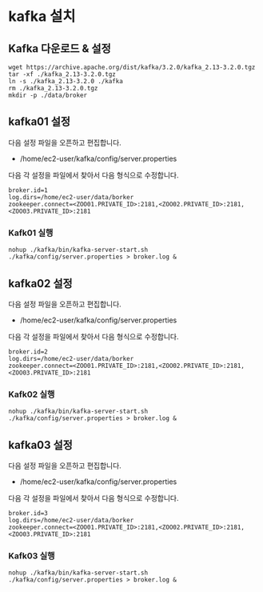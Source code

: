 # kafka 설치

## Kafka 다운로드 & 설정

```
wget https://archive.apache.org/dist/kafka/3.2.0/kafka_2.13-3.2.0.tgz
tar -xf ./kafka_2.13-3.2.0.tgz
ln -s ./kafka_2.13-3.2.0 ./kafka
rm ./kafka_2.13-3.2.0.tgz
mkdir -p ./data/broker
```

## kafka01 설정
다음 설정 파일을 오픈하고 편집합니다. 
- /home/ec2-user/kafka/config/server.properties 

다음 각 설정을 파일에서 찾아서 다음 형식으로 수정합니다. 
```
broker.id=1
log.dirs=/home/ec2-user/data/borker
zookeeper.connect=<ZOO01.PRIVATE_ID>:2181,<ZOO02.PRIVATE_ID>:2181,<ZOO03.PRIVATE_ID>:2181
```

### Kafk01 실행

```
nohup ./kafka/bin/kafka-server-start.sh ./kafka/config/server.properties > broker.log &
```

## kafka02 설정
다음 설정 파일을 오픈하고 편집합니다. 
- /home/ec2-user/kafka/config/server.properties 

다음 각 설정을 파일에서 찾아서 다음 형식으로 수정합니다. 

```
broker.id=2
log.dirs=/home/ec2-user/data/borker
zookeeper.connect=<ZOO01.PRIVATE_ID>:2181,<ZOO02.PRIVATE_ID>:2181,<ZOO03.PRIVATE_ID>:2181
```

### Kafk02 실행

```
nohup ./kafka/bin/kafka-server-start.sh ./kafka/config/server.properties > broker.log &
```

## kafka03 설정
다음 설정 파일을 오픈하고 편집합니다. 
- /home/ec2-user/kafka/config/server.properties 

다음 각 설정을 파일에서 찾아서 다음 형식으로 수정합니다. 

```
broker.id=3
log.dirs=/home/ec2-user/data/borker
zookeeper.connect=<ZOO01.PRIVATE_ID>:2181,<ZOO02.PRIVATE_ID>:2181,<ZOO03.PRIVATE_ID>:2181
```

### Kafk03 실행

```
nohup ./kafka/bin/kafka-server-start.sh ./kafka/config/server.properties > broker.log &
```
